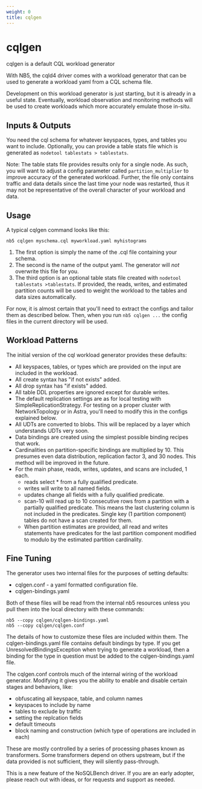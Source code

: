```yaml
---
weight: 0
title: cqlgen
---
```

# cqlgen

cqlgen is a default CQL workload generator

With NB5, the cqld4 driver comes with a workload generator that can be used to generate a
workload yaml from a CQL schema file.

Development on this workload generator is just starting, but it is already in a useful state.
Eventually, workload observation and monitoring methods will be used to create workloads which
more accurately emulate those in-situ.

## Inputs & Outputs

You need the cql schema for whatever keyspaces, types, and tables you want to include.
Optionally, you can provide a table stats file which is generated as
`nodetool tablestats > tablestats`.

Note: The table stats file provides results only for a single node. As such, you will want to
adjust a config parameter called `partition_multiplier` to improve accuracy of the generated
workload. Further, the file only contains traffic and data details since the last time your node
was restarted, thus it may not be representative of the overall character of your workload and data.

## Usage

A typical cqlgen command looks like this:

```
nb5 cqlgen myschema.cql myworkload.yaml myhistograms
```

1. The first option is simply the name of the .cql file containing your schema.
2. The second is the name of the output yaml. The generator will *not* overwrite this file for you.
3. The third option is an optional table stats file created with `nodetool tablestats >tablestats`.
   If provided, the reads, writes, and estimated partition counts will be used to weight the
   workload to the tables and data sizes automatically.

For now, it is almost certain that you'll need to extract the configs and tailor them as
described below. Then, when you run `nb5 cqlgen ...` the config files in the current directory will
be used.

## Workload Patterns

The initial version of the cql workload generator provides these defaults:
* All keyspaces, tables, or types which are provided on the input are included in the workload.
* All create syntax has "if not exists" added.
* All drop syntax has "if exists" added.
* All table DDL properties are ignored except for durable writes.
* The default replication settings are as for local testing with SimpleReplicationStrategy. For
  testing on a proper cluster with NetworkTopology or in Astra, you'll need to modify this in
  the configs explained below.
* All UDTs are converted to blobs. This will be replaced by a layer which understands UDTs very
  soon.
* Data bindings are created using the simplest possible binding recipes that work.
* Cardinalities on partition-specific bindings are multiplied by 10. This presumes even data
  distribution, replication factor 3, and 30 nodes. This method will be improved in the future.
* For the main phase, reads, writes, updates, and scans are included, 1 each.
  * reads select * from a fully qualified predicate.
  * writes will write to all named fields.
  * updates change all fields with a fully qualified predicate.
  * scan-10 will read up to 10 consecutive rows from a partition with a partially qualified
    predicate. This means the last clustering column is not included in the predicates. Single
    key (1 partition component) tables do not have a scan created for them.
  * When partition estimates are provided, all read and writes statements have predicates for
    the last partition component modified to modulo by the estimated partition cardinality.

## Fine Tuning

The generator uses two internal files for the purposes of setting defaults:
- cqlgen.conf - a yaml formatted configuration file.
- cqlgen-bindings.yaml

Both of these files will be read from the internal nb5 resources unless you pull them into the
local directory with these commands:

```
nb5 --copy cqlgen/cqlgen-bindings.yaml
nb5 --copy cqlgen/cqlgen.conf
```

The details of how to customize these files are included within them. The cqlgen-bindings.yaml
file contains default bindings by type. If you get UnresolvedBindingsException when trying to
generate a workload, then a binding for the type in question must be added to the
cqlgen-bindings.yaml file.

The cqlgen.conf controls much of the internal wiring of the workload generator. Modifying it
gives you the ability to enable and disable certain stages and behaviors, like:

* obfuscating all keyspace, table, and column names
* keyspaces to include by name
* tables to exclude by traffic
* setting the replcation fields
* default timeouts
* block naming and construction (which type of operations are included in each)

These are mostly controlled by a series of processing phases known as transformers.
Some transformers depend on others upstream, but if the data provided is not sufficient, they
will silently pass-through.

This is a new feature of the NoSQLBench driver. If you are an early adopter, please reach out
with ideas, or for requests and support as needed.

